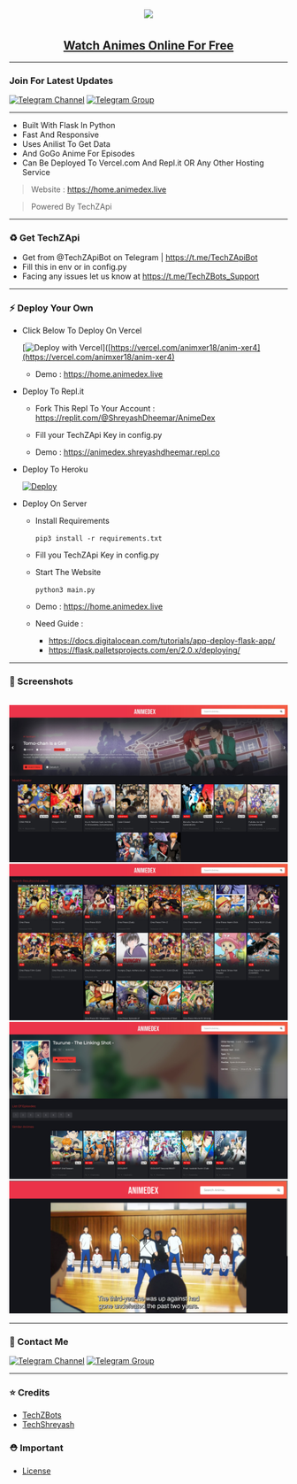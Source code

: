 <h1 align="center"><a href="https://home.animedex.live"><img src="https://cdn.jsdelivr.net/gh/Animxer18/AnimXer@main/static/img/headerr.png"></a></h1>
<h2 align="center"><a href="https://home.animedex.live"><b>Watch Animes Online For Free</b></a></h4>

<hr>

### Join For Latest Updates

[![Telegram Channel](https://img.shields.io/static/v1?label=Join&message=Telegram%20Channel&color=blueviolet&style=for-the-badge&logo=telegram&logoColor=violet)](https://telegram.me/TechZBots) [![Telegram Group](https://img.shields.io/static/v1?label=Join&message=Telegram%20Group&color=blueviolet&style=for-the-badge&logo=telegram&logoColor=violet)](https://telegram.me/TechZBots_Support)

<hr>

- Built With Flask In Python
- Fast And Responsive
- Uses Anilist To Get Data
- And GoGo Anime For Episodes
- Can Be Deployed To Vercel.com And Repl.it OR Any Other Hosting Service
> Website : https://home.animedex.live

> Powered By TechZApi

<hr>

### ♻️ Get TechZApi

- Get from @TechZApiBot on Telegram | https://t.me/TechZApiBot
- Fill this in env or in config.py
- Facing any issues let us know at https://t.me/TechZBots_Support

<hr>

### ⚡️ Deploy Your Own

- Click Below To Deploy On Vercel

  [![Deploy with Vercel](https://vercel.com/button)]([https://vercel.com/animxer18/anim-xer4](https://vercel.com/animxer18/anim-xer4)
    - Demo : https://home.animedex.live

- Deploy To Repl.it

    - Fork This Repl To Your Account : https://replit.com/@ShreyashDheemar/AnimeDex
    
    - Fill your TechZApi Key in config.py

    - Demo : https://animedex.shreyashdheemar.repl.co

- Deploy To Heroku
  
  <a href="https://www.heroku.com/deploy/?template=https://github.com/TechShreyash/AnimeDex" target="_blank"><img src="https://www.herokucdn.com/deploy/button.svg" alt="Deploy"></a>

- Deploy On Server
  - Install Requirements
    
    ```pip3 install -r requirements.txt```
  
  - Fill you TechZApi Key in config.py
  - Start The Website

    ```python3 main.py```
  - Demo : https://home.animedex.live

  - Need Guide : 
    - https://docs.digitalocean.com/tutorials/app-deploy-flask-app/
    - https://flask.palletsprojects.com/en/2.0.x/deploying/

<hr>

### 📸 Screenshots

<br>

<img src="./screenshots/home.jpeg">

<img src="./screenshots/search.jpeg">

<img src="./screenshots/anime.jpeg">

<img src="./screenshots/episode.png">

<hr>


### 👤 Contact Me

[![Telegram Channel](https://img.shields.io/static/v1?label=Join&message=Telegram%20Channel&color=blueviolet&style=for-the-badge&logo=telegram&logoColor=violet)](https://telegram.me/TechZBots) [![Telegram Group](https://img.shields.io/static/v1?label=Join&message=Telegram%20Group&color=blueviolet&style=for-the-badge&logo=telegram&logoColor=violet)](https://telegram.me/TechZBots_Support)

<hr>

### ⭐ Credits

* [TechZBots](https://t.me/TechZBots)
* [TechShreyash](https://github.com/TechShreyash)

### ⛑ Important

* [License](https://github.com/TechShreyash/AnimeDex/blob/main/LICENSE)
